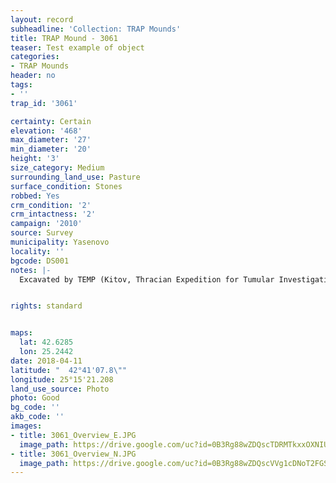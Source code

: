 ```yaml
---
layout: record
subheadline: 'Collection: TRAP Mounds'
title: TRAP Mound - 3061
teaser: Test example of object
categories:
- TRAP Mounds
header: no
tags:
- ''
trap_id: '3061'

certainty: Certain
elevation: '468'
max_diameter: '27'
min_diameter: '20'
height: '3'
size_category: Medium
surrounding_land_use: Pasture
surface_condition: Stones
robbed: Yes
crm_condition: '2'
crm_intactness: '2'
campaign: '2010'
source: Survey
municipality: Yasenovo
locality: ''
bgcode: DS001
notes: |-
  Excavated by TEMP (Kitov, Thracian Expedition for Tumular Investigations).


rights: standard


maps:
  lat: 42.6285
  lon: 25.2442
date: 2018-04-11
latitude: "  42°41'07.8\""
longitude: 25°15'21.208
land_use_source: Photo
photo: Good
bg_code: ''
akb_code: ''
images:
- title: 3061_Overview_E.JPG
  image_path: https://drive.google.com/uc?id=0B3Rg88wZDQscTDRMTkxxOXNIU1U
- title: 3061_Overview_N.JPG
  image_path: https://drive.google.com/uc?id=0B3Rg88wZDQscVVg1cDNoT2FGSUE
---
```

